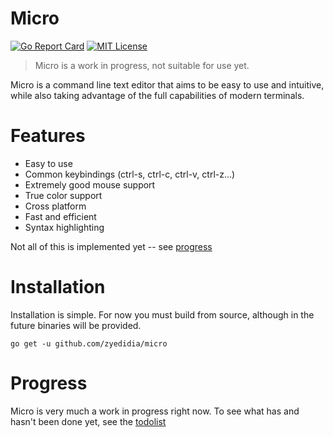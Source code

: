 # Micro

[![Go Report Card](http://goreportcard.com/badge/zyedidia/micro)](http://goreportcard.com/report/zyedidia/micro)
[![MIT License](https://img.shields.io/badge/license-MIT-blue.svg)](https://github.com/zyedidia/micro/blob/master/LICENSE)

> Micro is a work in progress, not suitable for use yet.

Micro is a command line text editor that aims to be easy to use and intuitive, while also taking advantage of the full capabilities
of modern terminals.

# Features

* Easy to use
* Common keybindings (ctrl-s, ctrl-c, ctrl-v, ctrl-z...)
* Extremely good mouse support
* True color support
* Cross platform
* Fast and efficient
* Syntax highlighting

Not all of this is implemented yet -- see [progress](#progress)

# Installation

Installation is simple. For now you must build from source, although in the future binaries will be provided.

```
go get -u github.com/zyedidia/micro
```

# Progress

Micro is very much a work in progress right now. To see what has and hasn't been done yet, see the [todolist](todolist.md)
